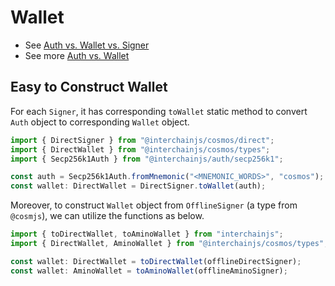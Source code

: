 # Wallet

- See [Auth vs. Wallet vs. Signer](/docs/auth-wallet-signer.md)
- See more [Auth vs. Wallet](/docs/auth.md#auth-vs-wallet)

## Easy to Construct Wallet

For each `Signer`, it has corresponding `toWallet` static method to convert `Auth` object to corresponding `Wallet` object.

```ts
import { DirectSigner } from "@interchainjs/cosmos/direct";
import { DirectWallet } from "@interchainjs/cosmos/types";
import { Secp256k1Auth } from "@interchainjs/auth/secp256k1";

const auth = Secp256k1Auth.fromMnemonic("<MNEMONIC_WORDS>", "cosmos");
const wallet: DirectWallet = DirectSigner.toWallet(auth);
```

Moreover, to construct `Wallet` object from `OfflineSigner` (a type from `@cosmjs`), we can utilize the functions as below.

```ts
import { toDirectWallet, toAminoWallet } from "interchainjs";
import { DirectWallet, AminoWallet } from "@interchainjs/cosmos/types";

const wallet: DirectWallet = toDirectWallet(offlineDirectSigner);
const wallet: AminoWallet = toAminoWallet(offlineAminoSigner);
```